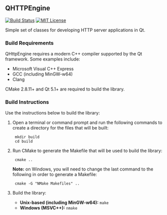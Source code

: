 ## QHTTPEngine

[![Build Status](https://travis-ci.org/nitroshare/qhttpengine.svg?branch=master)](https://travis-ci.org/nitroshare/qhttpengine)
[![MIT License](http://img.shields.io/badge/license-MIT-blue.svg?style=flat)](http://opensource.org/licenses/MIT)

Simple set of classes for developing HTTP server applications in Qt.

### Build Requirements

QHttpEngine requires a modern C++ compiler supported by the Qt framework. Some examples include:

- Microsoft Visual C++ Express
- GCC (including MinGW-w64)
- Clang

CMake 2.8.11+ and Qt 5.1+ are required to build the library.

### Build Instructions

Use the instructions below to build the library:

1. Open a terminal or command prompt and run the following commands to create a directory for the files that will be built:

        mkdir build
        cd build

2. Run CMake to generate the Makefile that will be used to build the library:

        cmake ..

   **Note:** on Windows, you will need to change the last command to the following in order to generate a Makefile:

        cmake -G "NMake Makefiles" ..

3. Build the library:

   - **Unix-based (including MinGW-w64):**
            `make`
   - **Windows (MSVC++):**
            `nmake`
